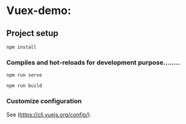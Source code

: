 # Vuex-demo: 

## Project setup
```
npm install
```

### Compiles and hot-reloads for development purpose........
```
npm run serve
```

```
npm run build
```

### Customize configuration
See (https://cli.vuejs.org/config/).
